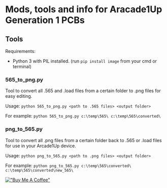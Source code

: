# Mods, tools and info for Aracade1Up Generation 1 PCBs

## Tools

Requirements:
- Python 3 with PIL installed. (run ```pip install image``` from your cmd or terminal)

### 565_to_png.py
Tool to convert all .565 and .load files from a certain folder to .png files for easy editing.

Usage: ```python 565_to_png.py <path to .565 files> <output folder>```

For example:
```python 565_to_png.py c:\temp\565\ c:\temp\565\converted\```

### png_to_565.py
Tool to convert all .png files from a certain folder back to .565 or .load files for use in your Arcade1Up device.

Usage: ```python png_to_565.py <path to .png files> <output folder>```

For example:
```python png_to_565.py c:\temp\565\converted\ c:\temp\565\converted\new_565\```





[!["Buy Me A Coffee"](https://www.buymeacoffee.com/assets/img/custom_images/orange_img.png)](https://www.buymeacoffee.com/jille)
